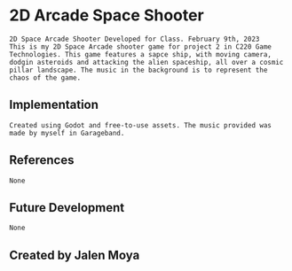 # 2D Arcade Space Shooter
	2D Space Arcade Shooter Developed for Class. February 9th, 2023 
	This is my 2D Space Arcade shooter game for project 2 in C220 Game Technologies. This game features a sapce ship, with moving camera, dodgin asteroids and attacking the alien spaceship, all over a cosmic pillar landscape. The music in the background is to represent the chaos of the game.

## Implementation
	Created using Godot and free-to-use assets. The music provided was made by myself in Garageband.

## References
	None
	
## Future Development
	None
	
## Created by Jalen Moya
